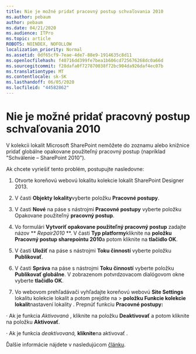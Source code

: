```yaml
---
title: Nie je možné pridať pracovný postup schvaľovania 2010
ms.author: pebaum
author: pebaum
ms.date: 04/21/2020
ms.audience: ITPro
ms.topic: article
ROBOTS: NOINDEX, NOFOLLOW
localization_priority: Normal
ms.assetid: 0df65cf9-7eae-4de7-88e9-1914635c8d11
ms.openlocfilehash: f40716dd399fe7bea1b606cd725676268dc0a66d
ms.sourcegitcommit: f28dafa0f727870038f72bc904da926daf4ec07b
ms.translationtype: MT
ms.contentlocale: sk-SK
ms.lasthandoff: 06/05/2020
ms.locfileid: "44582862"
---
```

# <a name="unable-to-add-2010-approval-workflow"></a>Nie je možné pridať pracovný postup schvaľovania 2010

V kolekcii lokalít Microsoft SharePoint nemôžete do zoznamu alebo knižnice pridať globálne opakovane použiteľný pracovný postup (napríklad "Schválenie – SharePoint 2010").
  
Ak chcete vyriešiť tento problém, postupujte nasledovne: 
  
1. Otvorte koreňovú webovú lokalitu kolekcie lokalít SharePoint Designer 2013.
  
2. V časti **Objekty lokality**vyberte položku **Pracovné postupy**. 
  
3. V časti **Nové** na páse s nástrojmi **Pracovné postupy** vyberte položku Opakovane použiteľný **pracovný postup**. 
  
4. Vo formulári **Vytvoriť opakovane použiteľný pracovný postup** zadajte názov ** *Repair2010* **. V časti **Typ platformy**kliknite na **položku Pracovný postup sharepointu 2010**a potom kliknite na **tlačidlo OK**. 
  
1. V časti **Uložiť** na páse s nástrojmi **Toku činností** vyberte položku **Publikovať**. 
  
2. V časti **Správa** na páse s nástrojmi **Toku činností** vyberte položku **Publikovať globálne**. V zobrazenom potvrdzovacom dialógovom okne vyberte **tlačidlo OK**. 
  
3. Vo webovom prehľadávači vyhľadajte koreňovú webovú **Site Settings** lokalitu kolekcie lokalít a potom prejdite na \> **položku Funkcie kolekcie lokalít**nastavení lokality . Prepnúť funkciu **Pracovné postupy:** 
  
· Ak je funkcia *Aktivovaná* , kliknite na položku **Deaktivovať** a potom kliknite na položku **Aktivovať**. 
  
· Ak je funkcia *deaktivovaná,* **kliknite**na aktivovať . 
  
Ďalšie informácie nájdete v nasledujúcom [článku](https://go.microsoft.com/fwlink/?linkid=2047770&amp;clcid=0x409).
  

